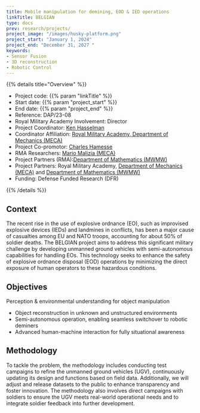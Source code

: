 ```yaml
---
title: Mobile manipulation for demining, EOD & IED operations
linkTitle: BELGIAN
type: docs
prev: research/projects/
project_image: "/images/husky-platform.png"
project_start: "January 1, 2024"
project_end: "December 31, 2027 "
keywords:
- Sensor Fusion
- 3D reconstruction
- Robotic Control
---
```


{{% details title="Overview" %}}

- Project code: {{% param "linkTitle" %}}
- Start date: {{% param "project_start" %}}
- End date: {{% param "project_end" %}}
- Reference: DAP/23-08
- Royal Military Academy Involvement: Director
- Project Coordinator: [Ken Hasselman](https://mecatron.rma.ac.be/index.php/people/ken-hasselmann/)
- Coordinator Affiliation: [Royal Military Academy, Department of Mechanics (MECA)](https://mecatron.rma.ac.be/)
- Project Co-promotor: [Charles Hamesse](https://researchportal.rma.ac.be/en/persons/charles-hamesse)
- RMA Researchers: [Mario Malizia (MECA)](https://researchportal.rma.ac.be/en/persons/mario-malizia)
- Project Partners (RMA):[Department of Mathematics (MWMW)](https://researchportal.rma.ac.be/en/organisations/mathematics)
- Project Partners: Royal Military Academy, [Department of Mechanics (MECA)](https://mecatron.rma.ac.be/) and [Department of Mathematics (MWMW)](https://researchportal.rma.ac.be/en/organisations/mathematics)
- Funding: Defense Funded Research (DFR)

{{% /details %}}


## Context
The recent rise in the use of explosive ordnance (EO), such as improvised explosive devices (IEDs) and landmines in conflicts, has been a major cause of casualties among EU and NATO troops, accounting for about 50% of soldier deaths. The BELGIAN project aims to address this significant military challenge by developing unmanned ground vehicles with semi-autonomous capabilities for handling EOs. This technology seeks to enhance the safety of explosive ordnance disposal (EOD) operations by minimizing the direct exposure of human operators to these hazardous conditions.

## Objectives
Perception & environmental understanding for object manipulation
- Object reconstruction in unknown and unstructured environments
- Semi-autonomous operation, enabling seamless switchover to robotic deminers
- Advanced human-machine interaction for fully situational awareness

## Methodology
To tackle the problem, the methodology includes conducting test campaigns to refine the unmanned ground vehicles (UGV), continuously updating its design and functions based on field data. Additionally, we will adjust and release datasets to the public to enhance transparency and foster innovation. The methodology also involves direct campaigns with soldiers to ensure the UGV meets real-world operational needs and to integrate soldier feedback into further development.